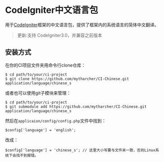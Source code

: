 CodeIgniter中文语言包
===================

用于[CodeIgniter](http://codeigniter.org/)框架的中文语言包，提供了框架内的系统语言的简体中文翻译。

> 更新:支持 CodeIgniter3.0，并兼容之前版本

## 安装方式 ##

在你的CI项目文件夹用命令行clone仓库：

    $ cd path/to/your/ci-project
    $ git clone https://github.com/mytharcher/CI-Chinese.git application/language/chinese_s

或者也可以使用git子模块来管理：

    $ cd path/to/your/ci-project
    $ git submodule add https://github.com/mytharcher/CI-Chinese.git application/language/chinese_s

然后在`applicaion/config/config.php`文件中找到：

    $config['language'] = 'english';

改成：

    $config['language'] = 'chinese_s'; // 这里大小写要与文件夹一致，否则Linux系统下会找不到报错。
